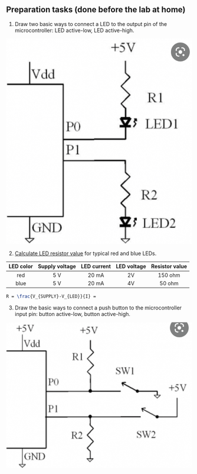 
## Preparation tasks (done before the lab at home)

1. Draw two basic ways to connect a LED to the output pin of the microcontroller: LED active-low, LED active-high.

![ohms law](images/1.png)

2. [Calculate LED resistor value](https://electronicsclub.info/leds.htm) for typical red and blue LEDs.



| **LED color** | **Supply voltage** | **LED current** | **LED voltage** | **Resistor value** |
| :-: | :-: | :-: | :-: | :-: |
| red | 5&nbsp;V | 20&nbsp;mA | 2V | 150 ohm |
| blue | 5&nbsp;V | 20&nbsp;mA | 4V | 50 ohm |

```LaTeX
R = \frac{V_{SUPPLY}-V_{LED}}{I} =
```

3. Draw the basic ways to connect a push button to the microcontroller input pin: button active-low, button active-high.

![ohms law](images/2.png)









